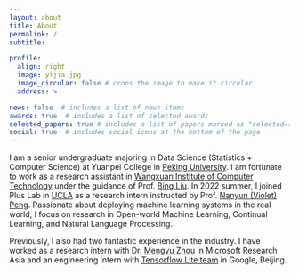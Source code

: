 ```yaml
---
layout: about
title: About
permalink: /
subtitle: 

profile:
  align: right
  image: yijia.jpg
  image_circular: false # crops the image to make it circular
  address: >

news: false  # includes a list of news items
awards: true  # includes a list of selected awards
selected_papers: true # includes a list of papers marked as "selected={true}"
social: true  # includes social icons at the bottom of the page
---
```


I am a senior undergraduate majoring in Data Science (Statistics + Computer Science) at Yuanpei College in [Peking University](https://english.pku.edu.cn/). I am fortunate to work as a research assistant in [Wangxuan Institute of Computer Technology](https://www.icst.pku.edu.cn/english/home/index.htm) under the guidance of Prof. [Bing Liu](https://www.cs.uic.edu/~liub/). In 2022 summer, I joined Plus Lab in [UCLA](https://www.cs.ucla.edu/) as a research intern instructed by Prof. [Nanyun (Violet) Peng](https://vnpeng.net/). Passionate about deploying machine learning systems in the real world, I focus on research in Open-world Machine Learning, Continual Learning, and Natural Language Processing.

Previously, I also had two fantastic experience in the industry. I have worked as a research intern with Dr. [Mengyu Zhou](http://zmy.io/) in Microsoft Research Asia and an engineering intern with [Tensorflow Lite team](https://www.tensorflow.org/lite) in Google, Beijing. 
